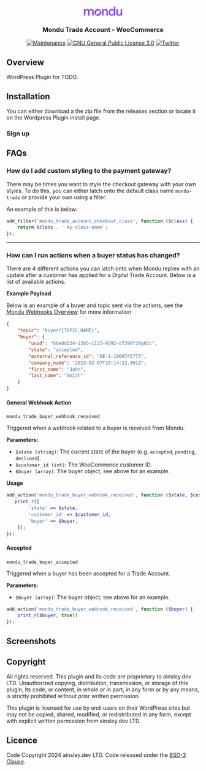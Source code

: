 <div align="center">
<img width="100" height="25" src="res/logo.svg" alt="Errors Logo"/>
<h3 align="center">Mondu Trade Account - WooCommerce</h3>

[![Maintenance](https://img.shields.io/badge/Maintained%3F-yes-green.svg)](https://GitHub.com/Naereen/StrapDown.js/graphs/commit-activity)
[![GNU General Public License 3.0](https://img.shields.io/github/license/ainsleyclark/squidge.svg)](https://www.gnu.org/licenses/gpl-3.0.en.html)
[![Twitter](https://img.shields.io/twitter/follow/ainsleydev)](https://twitter.com/ainsleydev)

</div>

## Overview

WordPress Plugin for TODO.

## Installation

You can either download a the zip file from the releases section or locate it on the Wordpress Plugin install page.

### Sign up

## FAQs

### How do I add custom styling to the payment gateway?

There may be times you want to style the checkout gateway with your own styles. To do this, you can either latch onto
the default class name `mondu-trade` or provide your own using a filter.

An example of this is below:

```php
add_filter('mondu_trade_account_checkout_class', function ($class) {
	return $class . ' my-class-name';
});
```

---

### How can I run actions when a buyer status has changed?

There are 4 different actions you can latch onto when Mondu replies with an update after a customer has applied for a
Digital Trade Account. Below is a list of available actions.

**Example Payload**

Below is an example of a buyer and topic sent via the actions, see
the [Mondu Webhooks Overview](https://docs.mondu.ai/reference/webhooks-overview) for more information

```json
{
	"topic": "buyer/{TOPIC_NAME}",
	"buyer": {
		"uuid": "66e8d234-23b5-1125-9592-d7390f20g01c",
		"state": "accepted",
		"external_reference_id": "DE-1-1000745773",
		"company_name": "2023-02-07T15:14:22.301Z",
		"first_name": "John",
		"last_name": "Smith"
	}
}
```

#### General Webhook Action

`mondu_trade_buyer_webhook_received`

Triggered when a webhook related to a buyer is received from Mondu.

**Parameters:**

- `$state (string)`:    The current state of the buyer (e.g. `accepted`, `pending`, `declined`).
- `$customer_id (int)`: The WooCommerce customer ID.
- `$buyer (array)`:     The buyer object, see above for an example.

**Usage**

```php
add_action('mondu_trade_buyer_webhook_received', function ($state, $customer_id,  $buyer) {
   print_r([
        'state' => $state,
        'customer_id' => $customer_id,
        'buyer' => $buyer,
    ]);
});
```

#### Accepted

`mondu_trade_buyer_accepted`

Triggered when a buyer has been accepted for a Trade Account.

**Parameters:**

- `$buyer (array)`: The buyer object, see above for an example.

```php
add_action('mondu_trade_buyer_webhook_received', function ($buyer) {
    print_r($buyer, true))
});
```

## Screenshots

## Copyright

All rights reserved. This plugin and its code are proprietary to ainsley.dev LTD. Unauthorized copying, distribution,
transmission, or storage of this plugin, its code, or content, in whole or in part, in any form or by any means, is
strictly prohibited without prior written permission.

This plugin is licensed for use by end-users on their WordPress sites but may not be copied, shared, modified, or
redistributed in any form, except with explicit written permission from ainsley.dev LTD.

## Licence

Code Copyright 2024 ainsley.dev LTD. Code released under the [BSD-3 Clause](LICENSE).
